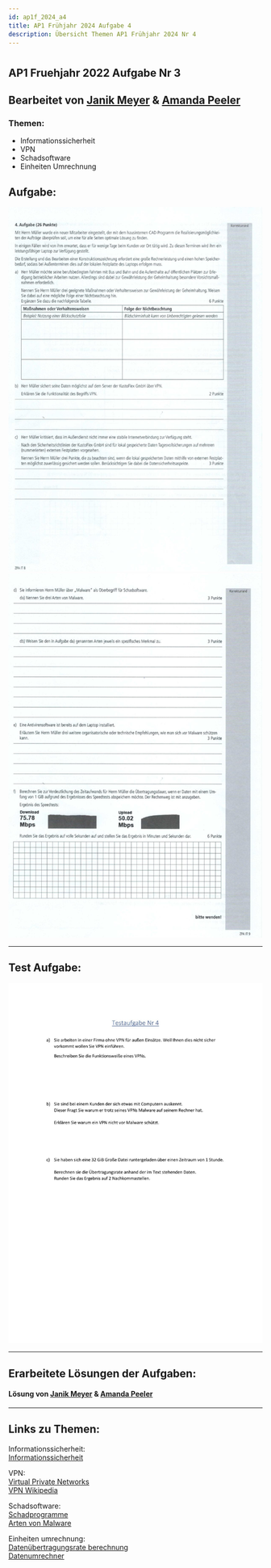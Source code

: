 ```yaml
---
id: ap1f_2024_a4
title: AP1 Frühjahr 2024 Aufgabe 4
description: Übersicht Themen AP1 Frühjahr 2024 Nr 4
---
```


#
## AP1 Fruehjahr 2022 Aufgabe Nr 3

## Bearbeitet von [Janik Meyer](../ap1f_2024/solution/ap1f_2024_a4_solution.md) & [Amanda Peeler](../../../user/Auszubildende%Michel/peeler.md)

### Themen:

* Informationssicherheit
* VPN
* Schadsoftware
* Einheiten Umrechnung

## Aufgabe:

![Aufgabe 4 Teil 1](/img/AP1/2024/ap1f_2024/AP1_2024_Fruehjahr_Aufgabe4_1.jpg)  
![Aufgabe 4 Teil 2](/img/AP1/2024/ap1f_2024/AP1_2024_Fruehjahr_Aufgabe4_2.jpg)  

----

## Test Aufgabe:

![testaufgabe](/img/AP1/2024/ap1f_2024/Fruehjahr_2024_Aufgabe4_Holldack.jpg)  

----

## Erarbeitete Lösungen der Aufgaben:

#### Lösung von [Janik Meyer](../ap1f_2024/solution/ap1f_2024_a4_solution.md) & [Amanda Peeler](solution/AP1_Frühjahr_2024_Aufgabe4_Lösung_Peeler.md)

----

## Links zu Themen:

Informationssicherheit:  
[Informationssicherheit](https://brekom.de/ratgeber-it-sicherheit/informationssicherheit/)  

VPN:  
[Virtual Private Networks](https://www.bsi.bund.de/DE/Themen/Verbraucherinnen-und-Verbraucher/Informationen-und-Empfehlungen/Cyber-Sicherheitsempfehlungen/Router-WLAN-VPN/Virtual-Private-Networks-VPN/virtual-private-networks-vpn_node.html)  
[VPN Wikipedia](https://de.wikipedia.org/wiki/Virtual_Private_Network)  

Schadsoftware:  
[Schadprogramme](https://www.bsi.bund.de/DE/Themen/Verbraucherinnen-und-Verbraucher/Cyber-Sicherheitslage/Methoden-der-Cyber-Kriminalitaet/Schadprogramme/schadprogramme_node.html)  
[Arten von Malware](https://www.kaspersky.de/resource-center/threats/types-of-malware)  

Einheiten umrechnung:  
[Datenübertragungsrate berechnung](https://kohnlehome.de/netz/Datenuebertragungsrate.pdf)  
[Datenumrechner](https://www.online-rechner.net/datenmenge/gibibyte/)  
